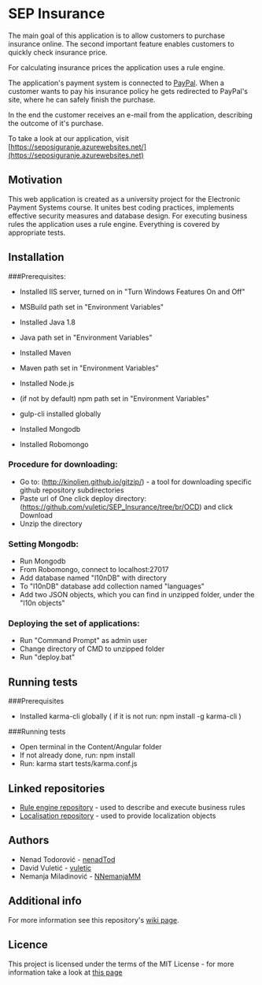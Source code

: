 ﻿# SEP Insurance
The main goal of this application is to allow customers to purchase insurance online. The second important feature enables customers to quickly check insurance price.

For calculating insurance prices the application uses a rule engine.

The application's payment system is connected to [PayPal](https://www.paypal.com/us/webapps/mpp/about). When a customer wants to pay his insurance policy he gets redirected to PayPal's site, where he can safely finish the purchase.

In the end the customer receives an e-mail from the application, describing the outcome of it's purchase.

To take a look at our application, visit [https://seposiguranje.azurewebsites.net/](https://seposiguranje.azurewebsites.net)

## Motivation
This web application is created as a university project for the Electronic Payment Systems course. It unites best coding practices, implements effective security measures and database design. For executing business rules the application uses a rule engine. Everything is covered by appropriate tests.

## Installation
###Prerequisites:
- Installed IIS server, turned on in "Turn Windows Features On and Off"
- MSBuild path set in "Environment Variables"

- Installed Java 1.8
- Java path set in "Environment Variables"
- Installed Maven
- Maven path set in "Environment Variables"

- Installed Node.js
- (if not by default) npm path set in "Environment Variables"
- gulp-cli installed globally

- Installed Mongodb
- Installed Robomongo

### Procedure for downloading:
- Go to: (http://kinolien.github.io/gitzip/) - a tool for downloading specific github repository subdirectories
- Paste url of One click deploy directory: (https://github.com/vuletic/SEP_Insurance/tree/br/OCD) and click Download
- Unzip the directory

### Setting Mongodb:
- Run Mongodb
- From Robomongo, connect to localhost:27017
- Add database named "l10nDB" with directory
- To "l10nDB" database add collection named "languages"
- Add two JSON objects, which you can find in unzipped folder, under the "l10n objects"

### Deploying the set of applications:
- Run "Command Prompt" as admin user
- Change directory of CMD to unzipped folder
- Run "deploy.bat"

## Running tests

###Prerequisites
- Installed karma-cli globally ( if it is not run: npm install -g karma-cli )

###Running tests
- Open terminal in the Content/Angular folder
- If not already done, run: npm install
- Run: karma start tests/karma.conf.js

## Linked repositories
+ [Rule engine repository](https://github.com/nenadTod/RulesAPI) - used to describe and execute business rules
+ [Localisation repository](https://github.com/nenadTod/l10nAPI) - used to provide localization objects

## Authors
+ Nenad Todorović - [nenadTod](https://github.com/nenadTod)
+ David Vuletić - [vuletic](https://github.com/vuletic)
+ Nemanja Miladinović - [NNemanjaMM](https://github.com/NNemanjaMM)

## Additional info
For more information see this repository's [wiki page](https://github.com/vuletic/SEP_Insurance/wiki).

## Licence
This project is licensed under the  terms of the MIT License - for more information take a look at [this page](https://opensource.org/licenses/MIT) 
